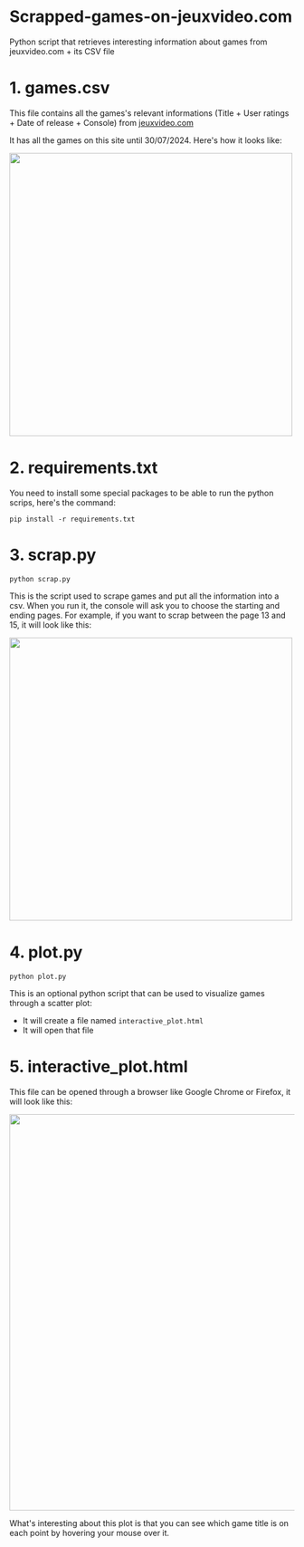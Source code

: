 # Scrapped-games-on-jeuxvideo.com
Python script that retrieves interesting information about games from jeuxvideo.com + its CSV file

# 1. games.csv
This file contains all the games's relevant informations (Title + User ratings + Date of release + Console) from [jeuxvideo.com](https://www.jeuxvideo.com/tous-les-jeux/)

It has all the games on this site until 30/07/2024. Here's how it looks like:

<img src="https://github.com/user-attachments/assets/fece0a0f-c55a-44fd-8fff-f684b909bd09" width="500" />

# 2. requirements.txt
You need to install some special packages to be able to run the python scrips, here's the command:
```
pip install -r requirements.txt
```

# 3. scrap.py
```
python scrap.py
```
This is the script used to scrape games and put all the information into a csv.
When you run it, the console will ask you to choose the starting and ending pages.
For example, if you want to scrap between the page 13 and 15, it will look like this:

<img src="https://github.com/user-attachments/assets/092f5152-98e7-4c9a-8ac2-3b4bba73c46c" width="500" />

# 4. plot.py
```
python plot.py
```
This is an optional python script that can be used to visualize games through a scatter plot:
- It will create a file named ```interactive_plot.html```
- It will open that file

# 5. interactive_plot.html
This file can be opened through a browser like Google Chrome or Firefox, it will look like this:

<img src="https://github.com/user-attachments/assets/df4ec494-c085-47a8-b1fb-213ba67f5e0a" width="700" />

What's interesting about this plot is that you can see which game title is on each point by hovering your mouse over it.

